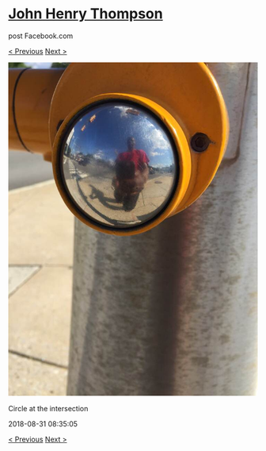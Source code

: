 # [John Henry Thompson](../README.md)
post Facebook.com

[< Previous](2018-08-31-1.md) [Next >](2018-08-28-1.md)

[![](../media/2018-08-31/Timeline-Photos-Circle-at-the-intersection.jpg)](../README.md)

Circle at the intersection

2018-08-31 08:35:05

[< Previous](2018-08-31-1.md) [Next >](2018-08-28-1.md)